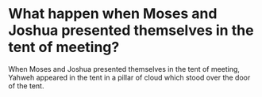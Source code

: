 # What happen when Moses and Joshua presented themselves in the tent of meeting?

When Moses and Joshua presented themselves in the tent of meeting, Yahweh appeared in the tent in a pillar of cloud which stood over the door of the tent.
